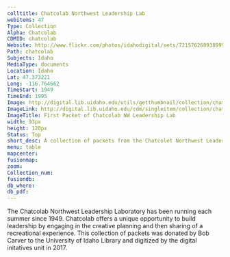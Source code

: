 ```yaml
---
colltitle: Chatcolab Northwest Leadership Lab
webitems: 47
Type: Collection
Alpha: Chatcolab
CDMID: chatcolab
Website: http://www.flickr.com/photos/idahodigital/sets/72157626093899947/
Path: chatcolab
Subjects: Idaho
MediaType: documents
Location: Idaho
Lat: 47.373221
Long: -116.764662
TimeStart: 1949
TimeEnd: 1995
Image: http://digital.lib.uidaho.edu/utils/getthumbnail/collection/chatcolab/id/0
ImageLink: http://digital.lib.uidaho.edu/cdm/singleitem/collection/chatcolab/id/0/rec/1
ImageTitle: First Packet of Chatcolab NW Leadership Lab
width: 93px
height: 120px
Status: Top
short_desc: A collection of packets from the Chatcolet Northwest Leadership Lab
menu: table
mapcenter: 
fusionmap: 
zoom: 
Collection_num: 
fusiondb: 
db_where: 
db_pdf: 
---
```

The Chatcolab Northwest Leadership Laboratory has been running each summer since 1949. Chatcolab offers a unique opportunity to build leadership by engaging in the creative planning and then sharing of a recreational experience. This collection of packets was donated by Bob Carver to the University of Idaho Library and digitized by the digital initatives unit in 2017. 